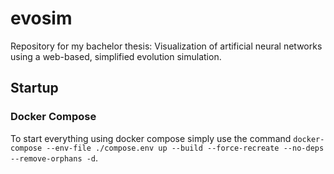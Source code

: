 # evosim
Repository for my bachelor thesis: Visualization of artificial neural networks using a web-based, simplified evolution simulation.


## Startup
### Docker Compose
To start everything using docker compose simply use the command `docker-compose --env-file ./compose.env up --build --force-recreate --no-deps --remove-orphans -d`.